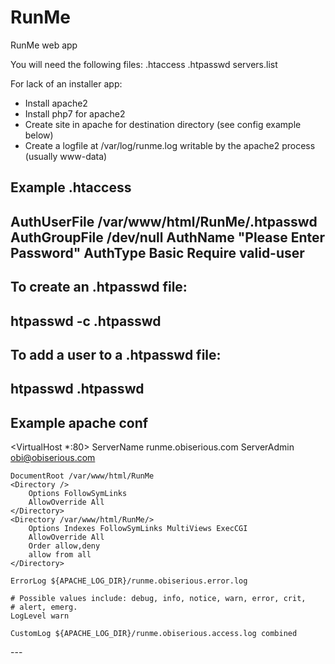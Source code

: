 # RunMe
RunMe web app

You will need the following files:
    .htaccess
    .htpasswd
    servers.list

For lack of an installer app:

* Install apache2
* Install php7 for apache2
* Create site in apache for destination directory (see config example below)
* Create a logfile at /var/log/runme.log writable by the apache2 process (usually www-data)

Example .htaccess
---
AuthUserFile /var/www/html/RunMe/.htpasswd
AuthGroupFile /dev/null
AuthName "Please Enter Password"
AuthType Basic
Require valid-user
---

To create an .htpasswd file:
---
htpasswd -c .htpasswd <user>
---

To add a user to a .htpasswd file:
---
htpasswd .htpasswd <user>
---

Example apache conf
---
<VirtualHost *:80>
    ServerName runme.obiserious.com
    ServerAdmin obi@obiserious.com

    DocumentRoot /var/www/html/RunMe
    <Directory />
        Options FollowSymLinks
        AllowOverride All
    </Directory>
    <Directory /var/www/html/RunMe/>
        Options Indexes FollowSymLinks MultiViews ExecCGI
        AllowOverride All
        Order allow,deny
        allow from all
    </Directory>

    ErrorLog ${APACHE_LOG_DIR}/runme.obiserious.error.log

    # Possible values include: debug, info, notice, warn, error, crit,
    # alert, emerg.
    LogLevel warn

    CustomLog ${APACHE_LOG_DIR}/runme.obiserious.access.log combined

</VirtualHost>
---

